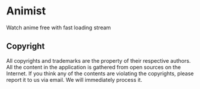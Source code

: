 # Animist

Watch anime free with fast loading stream


## Copyright

All copyrights and trademarks are the property of their respective authors.
All the content in the application is gathered from open sources on the Internet.
If you think any of the contents are violating the copyrights, please report it to us via email.
We will immediately process it.
